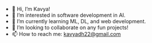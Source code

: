 - 👋 Hi, I’m Kavya!
- 👀 I’m interested in software development in AI.
- 🌱 I’m currently learning ML, DL, and web development.
- 💞️ I’m looking to collaborate on any fun projects!
- 📫 How to reach me: kavyadh22@gmail.com

<!---
kv-22/kv-22 is a ✨ special ✨ repository because its `README.md` (this file) appears on your GitHub profile.
You can click the Preview link to take a look at your changes.
--->

